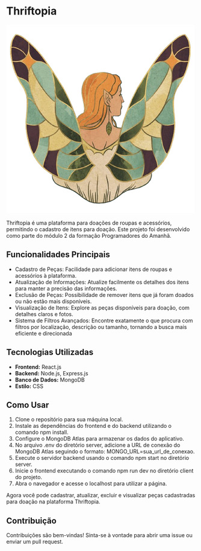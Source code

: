 # Thriftopia

![Thriftopia Logo](./client/src/assets/logo-thriftopia.png)

Thriftopia é uma plataforma para doações de roupas e acessórios, permitindo o cadastro de itens para doação. Este projeto foi desenvolvido como parte do módulo 2 da formação Programadores do Amanhã.

## Funcionalidades Principais

- Cadastro de Peças: Facilidade para adicionar itens de roupas e acessórios à plataforma.
- Atualização de Informações: Atualize facilmente os detalhes dos itens para manter a precisão das informações.
- Exclusão de Peças: Possibilidade de remover itens que já foram doados ou não estão mais disponíveis.
- Visualização de Itens: Explore as peças disponíveis para doação, com detalhes claros e fotos.
- Sistema de Filtros Avançados: Encontre exatamente o que procura com filtros por localização, descrição ou tamanho, tornando a busca mais eficiente e direcionada

## Tecnologias Utilizadas

- **Frontend:** React.js
- **Backend:** Node.js, Express.js
- **Banco de Dados:** MongoDB
- **Estilo:** CSS

## Como Usar

1. Clone o repositório para sua máquina local.
2. Instale as dependências do frontend e do backend utilizando o comando npm install.
3. Configure o MongoDB Atlas para armazenar os dados do aplicativo.
4. No arquivo .env do diretório server, adicione a URL de conexão do MongoDB Atlas seguindo o formato: MONGO_URL=sua_url_de_conexao.
5. Execute o servidor backend usando o comando npm start no diretório server.
6. Inicie o frontend executando o comando npm run dev no diretório client do projeto.
7. Abra o navegador e acesse o localhost para utilizar a página.

Agora você pode cadastrar, atualizar, excluir e visualizar peças cadastradas para doação na plataforma Thriftopia.

## Contribuição

Contribuições são bem-vindas! Sinta-se à vontade para abrir uma issue ou enviar um pull request.
